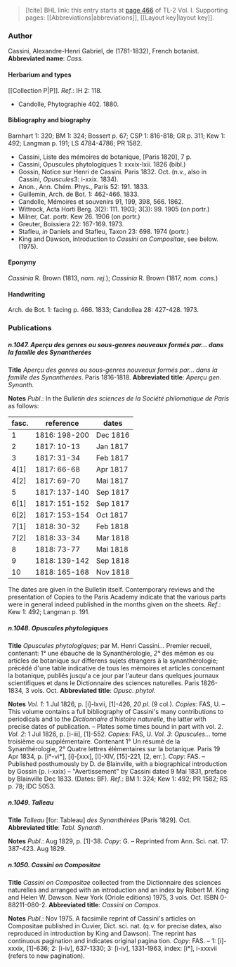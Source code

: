 > [!cite] BHL link: this entry starts at [page 466](https://www.biodiversitylibrary.org/page/33120597) of TL-2 Vol. I.
> Supporting pages: [[Abbreviations|abbreviations]], [[Layout key|layout key]].

### Author

Cassini, Alexandre-Henri Gabriel, de (1781-1832), French botanist. 
**Abbreviated name**: *Cass.*

#### Herbarium and types

[[Collection P|P]].
*Ref*.: IH 2: 118.
- Candolle, Phytographie 402. 1880.

#### Bibliography and biography

Barnhart 1: 320; BM 1: 324; Bossert p. 67; CSP 1: 816-818; GR p. 311; Kew 1: 492; Langman p. 191; LS 4784-4786; PR 1582.
- Cassini, Liste des mémoires de botanique, \[Paris 1820\], 7 p.
- Cassini, Opuscules phytologiques 1: xxxix-lxii. 1826 (bibl.)
- Gossin, Notice sur Henri de Cassini. Paris 1832. Oct. (n.v., also in Cassini, *Opuscules*3: i-xxix. 1834).
- Anon., Ann. Chém. Phys., Paris 52: 191. 1833.
- Guillemin, Arch. de Bot. 1: 462-466. 1833.
- Candolle, Mémoires et souvenirs 91, 199, 398, 566. 1862.
- Wittrock, Acta Horti Berg. 3(2): 111. 1903; 3(3): 99. 1905 (on portr.)
- Milner, Cat. portr. Kew 26. 1906 (on portr.)
- Greuter, Boissiera 22: 167-169. 1973.
- Stafleu, *in* Daniels and Stafleu, Taxon 23: 698. 1974 (portr.)
- King and Dawson, introduction to *Cassini on Compositae*, see below. (1975).

#### Eponymy

*Cassinia* R. Brown (1813, *nom. rej.*); *Cassinia* R. Brown (1817, *nom. cons.*)

#### Handwriting

Arch. de Bot. 1: facing p. 466. 1833; Candollea 28: 427-428. 1973.

### Publications

##### n.1047. Aperçu des genres ou sous-genres nouveaux formés par... dans la famille des Synantherées

**Title**
*Aperçu des genres ou sous-genres nouveaux formés par... dans la famille des Synantherées*. Paris 1816-1818.
**Abbreviated title**: *Aperçu gen. Synanth.*

**Notes**
*Publ*.: In the *Bulletin des sciences de la Société philomatique de Paris* as follows:

|fasc.	|reference	|dates	|
|---	|---	|---	|
|1	|1816: 198-200	|Dec 1816	|
|2	|1817: 10-13	|Jan 1817	|
|3	|1817: 31-34	|Feb 1817	|
|4\[1\]	|1817: 66-68	|Apr 1817	|
|4\[2\]	|1817: 69-70	|Mai 1817	|
|5	|1817: 137-140	|Sep 1817	|
|6\[1\]	|1817: 151-152	|Sep 1817|
|6\[2\]	|1817: 153-154	|Oct 1817|
|7\[1\]	|1818: 30-32	|Feb 1818|
|7\[2\]	|1818: 33-34	|Mar 1818|
|8	|1818: 73-77	|Mai 1818|
|9	|1818: 139-142	|Sep 1818|
|10	|1818: 165-168	|Nov 1818|

The dates are given in the Bulletin itself. Contemporary reviews and the presentation of Copies to the Paris Academy indicate that the various parts were in general indeed published in the months given on the sheets.
*Ref*.: Kew 1: 492; Langman p. 191.

##### n.1048. Opuscules phytologiques

**Title**
*Opuscules phytologiques*; par M. Henri Cassini... Premier recueil, contenant: 1° une ébauche de la Synanthérologie, *2°* des mémon es ou articles de botanique sur differens sujets étrangers à la synanthérologie; précédé d'une table indicative de tous les mémoires et articles concernant la botanique, publiés jusqu'a ce jour par l'auteur dans quelques journaux scientifiques et dans le Dictionnaire des sciences naturelles. Paris 1826-1834, 3 vols. Oct.
**Abbreviated title**: *Opusc. phytol.*

**Notes**
*Vol. 1*: 1 Jul 1826, p. \[i\]-lxvii, \[1\]-426, *20 pl*. (9 col.). *Copies*: FAS, U. – This volume contains a full bibliography of Cassini's many contributions to periodicals and to the *Dictionnaire d'histoire naturelle*, the latter with precise dates of publication. – Plates some times bound in part with vol. 2.
*Vol. 2*: 1 Jul 1826, p. \[i-iii\], \[1\]-552. *Copies*: FAS, U.
*Vol. 3*: *Opuscules*... tome troisième ou supplémentaire. Contenant 1° Un résumé de la Synanthérologie, 2° Quatre lettres élémentaires sur la botanique. Paris 19 Apr 1834, p. \[i\*-vi\*\], \[i\]-\[xxx\], \[I\]-XIV, \[15\]-221, \[2, err.\]. *Copy*: FAS. – Published posthumously by D. de Blainville, with a biographical introduction by Gossin (p. i-xxix) – "Avertissement" by Cassini dated 9 Mai 1831, preface by Blainville Dec 1833. (Dates: BF).
*Ref*.: BM 1: 324; Kew 1: 492; PR 1582; RS p. 78; IDC 5053.

##### n.1049. Talleau

**Title**
*Talleau* \[for: Tableau\] *des Synanthérées* \[Paris 1829\]. Oct.
**Abbreviated title**: *Tabl. Synanth.*

**Notes**
*Publ*.: Aug 1829, p. \[1\]-38. *Copy*: G. – Reprinted from Ann. Sci. nat. 17: 387-423. Aug 1829.

##### n.1050. Cassini on Compositae

**Title**
*Cassini on Compositae* collected from the Dictionnaire des sciences naturelles and arranged with an introduction and an index by Robert M. King and Helen W. Dawson. New York (Oriole editions) 1975, 3 vols. Oct. ISBN 0-88211-080-2.
**Abbreviated title**: *Cassini on Compos.*

**Notes**
*Publ*.: Nov 1975. A facsimile reprint of Cassini's articles on Compositae published in Cuvier, Dict. sci. nat. (q.v. for precise dates, also reproduced in introduction by King and Dawson). The reprint has continuous pagination and indicates original pagina tion. *Copy*: FAS. – 1: \[i\]-xxxix, \[1\]-636; 2: \[i-iv\], 637-1330; 3: \[i-iv\], 1331-1963, index: \[i\*\], i-xxxvii (refers to new pagination).

